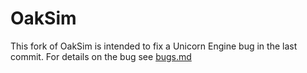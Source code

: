 # OakSim

This fork of OakSim is intended to fix a Unicorn Engine bug in the last commit.
For details on the bug see [bugs.md](bugs.md)
